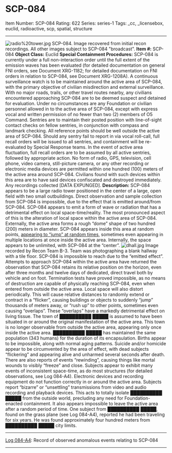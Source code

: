 # SCP-084
Item Number: SCP-084
Rating: 622
Series: series-1
Tags: _cc, _licensebox, euclid, radioactive, scp, spatial, structure

---

![radio%20tower.jpg](https://scp-wiki.wdfiles.com/local--files/scp-084/radio%20tower.jpg)
SCP-084. Image recovered from initial recon recordings. All other images subject to SCP-084 "broadcast".
**Item #:** SCP-084
**Object Class:** Euclid
**Special Containment Procedures:** SCP-084 is currently under a full non-interaction order until the full extent of the emission waves has been evaluated (for detailed documentation on general FNI orders, see Document XRG-1182; for detailed documentation on FNI orders in relation to SCP-084, see Document XRG-1208A). A continuous surveillance watch is to be maintained around the active area of SCP-084, with the primary objective of civilian misdirection and external surveillance. With no major roads, trails, or other travel routes nearby, any civilians encountered approaching SCP-084 are to be deemed suspect and detained for evaluation. Under no circumstances are any Foundation or civilian personnel allowed in to the active area of SCP-084, except with express vocal and written permission of no fewer than two (2) members of O5 Command.
Sentries are to maintain their posted position with line-of-sight contact checks on fellow sentries, in conjunction with compass and landmark checking. All reference points should be well outside the active area of SCP-084. Should any sentry fail to report in via vocal roll-call, full recall orders will be issued to all sentries, and containment will be re-evaluated by Special Response teams. In the event of active area fluctuation, full recall orders are to be assumed by all active sentries, followed by appropriate action.
No form of radio, GPS, television, cell phone, video camera, still-picture camera, or any other recording or electronic media devices are permitted within one hundred (100) meters of the active area around SCP-084. Civilians found with such devices within this area are to have said devices confiscated and destroyed immediately. Any recordings collected [DATA EXPUNGED].
**Description:** SCP-084 appears to be a large radio tower positioned in the center of a large, open field with two small outbuildings. Direct observation and sample collection from SCP-084 is impossible, due to the effect that is emitted around/from SCP-084. SCP-084 appears to emit a form of wave or radiation that has a detrimental effect on local space-time/reality. The most pronounced aspect of this is the alteration of local space within the active area of SCP-084. Externally, the active area forms a rough “dome” shape of two hundred (200) meters in diameter. SCP-084 appears inside this area at random points, [appearing to “jump” at random times](http://www.scp-wiki.net/scp-2675), sometimes even appearing in multiple locations at once inside the active area. Internally, the space appears to be unlimited, with SCP-084 at the “center”.
![dhall.jpg](https://scp-wiki.wdfiles.com/local--files/scp-084/dhall.jpg)
Image recorded by Recon Team B-3. Team was photographing a blank hallway with a tile floor.
SCP-084 is impossible to reach due to the “emitted effect”. Attempts to approach SCP-084 within the active area have returned the observation that SCP-084 retains its relative position on the horizon, even after three months and twelve days of dedicated, direct travel both by vehicle and on foot. Termination tests have proved impossible, as no means of destruction are capable of physically reaching SCP-084, even when entered from outside the active area. Local space will also distort periodically. This will cause relative distances to randomly extend or contract in a “flicker”, causing buildings or objects to suddenly “jump” thousands of meters away, or “rush up” to other points, sometimes even causing “overlaps”. These “overlaps” have a markedly detrimental effect on living tissue.
The town of ██████████ █████ is assumed to have been situated in or around the original manifestation of the active area. This town is no longer observable from outside the active area, appearing only once inside the active area. ██████████ █████ has maintained the same population (343 humans) for the duration of its encapsulation. Births appear to be impossible, along with normal aging patterns. Suicide and/or homicide appear to be circumvented by the area of effect, with dead subjects “flickering” and appearing alive and unharmed several seconds after death. There are also reports of events “rewinding”, causing things like mortal wounds to visibly “freeze” and close. Subjects appear to exhibit many events of inconsistent space-time, as do most structures (for detailed observations, see Log 084-A4).
Electronic devices and recording equipment do not function correctly in or around the active area. Subjects report “bizarre” or “unsettling” transmissions from video and audio recording and playback devices. This acts to totally isolate ██████████ █████ from the outside world, precluding any need for Foundation-enacted containment. It also appears impossible to leave the active area after a random period of time. One subject from ██████████ █████, found on the grass plane (see Log 084-A4), reported he had been traveling for six years. He was found approximately four hundred meters from ██████████ █████ city limits.
* * *
[Log 084-A4](/log-084-a4): Record of observed anomalous events relating to SCP-084
* * *
